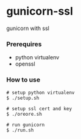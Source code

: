 gunicorn-ssl
============

gunicorn with ssl


### Prerequires

* python virtualenv
* openssl

### How to use

```
# setup python virtualenv
$ ./setup.sh

# setup ssl cert and key
$ ./oreore.sh

# run gunicorn
$ ./run.sh 
```
